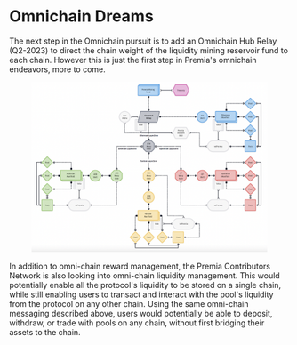 # Omnichain Dreams

The next step in the Omnichain pursuit is to add an Omnichain Hub Relay (Q2-2023) to direct the chain weight of the liquidity mining reservoir fund to each chain.  However this is just the first step in Premia's omnichain endeavors, more to come.

<figure><img src="../../.gitbook/assets/image (12).png" alt=""><figcaption></figcaption></figure>

In addition to omni-chain reward management, the Premia Contributors Network is also looking into omni-chain liquidity management. This would potentially enable all the protocol's liquidity to be stored on a single chain, while still enabling users to transact and interact with the pool's liquidity from the protocol on any other chain. Using the same omni-chain messaging described above, users would potentially be able to deposit, withdraw, or trade with pools on any chain, without first bridging their assets to the chain.
